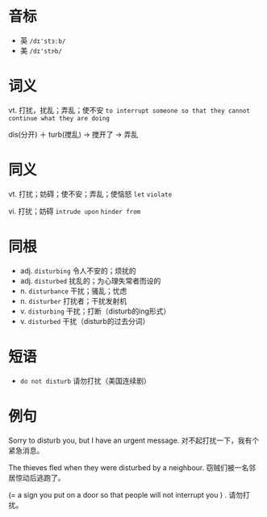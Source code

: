 # 音标

- 英 `/dɪ'stɜːb/`
- 美 `/dɪ'stɝb/`

# 词义

vt. 打扰，扰乱；弄乱；使不安
`to interrupt someone so that they cannot continue what they are doing`



dis(分开) ＋ turb(搅乱) → 搅开了 → 弄乱

# 同义

vt. 打扰；妨碍；使不安；弄乱；使恼怒
`let` `violate`

vi. 打扰；妨碍
`intrude upon` `hinder from`

# 同根

- adj. `disturbing` 令人不安的；烦扰的
- adj. `disturbed` 扰乱的；为心理失常者而设的
- n. `disturbance` 干扰；骚乱；忧虑
- n. `disturber` 打扰者；干扰发射机
- v. `disturbing` 干扰；打断（disturb的ing形式）
- v. `disturbed` 干扰（disturb的过去分词）

# 短语

- `do not disturb` 请勿打扰（美国连续剧）

# 例句

Sorry to disturb you, but I have an urgent message.
对不起打扰一下，我有个紧急消息。

The thieves fled when they were disturbed by a neighbour.
窃贼们被一名邻居惊动后逃跑了。

(= a sign you put on a door so that people will not interrupt you ) .
请勿打扰。


